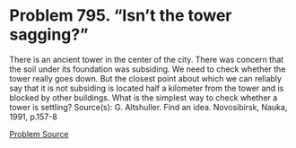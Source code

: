 # Problem 795. “Isn’t the tower sagging?”

There is an ancient tower in the center of the city. There was concern that the soil under its foundation was subsiding. We need to check whether the tower really goes down. But the closest point about which we can reliably say that it is not subsiding is located half a kilometer from the tower and is blocked by other buildings. What is the simplest way to check whether a tower is settling? Source(s): G. Altshuller. Find an idea. Novosibirsk, Nauka, 1991, p.157-8

[Problem Source](https://www.trizland.ru/tasks/5395/)